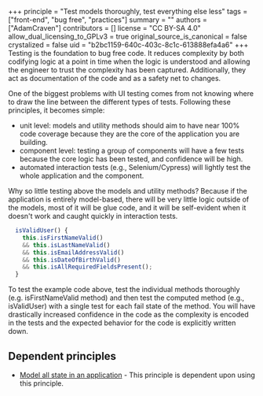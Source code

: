 +++
principle = "Test models thoroughly, test everything else less"
tags = ["front-end", "bug free", "practices"]
summary = ""
authors = ["AdamCraven"]
contributors = []
license = "CC BY-SA 4.0"
allow_dual_licensing_to_GPLv3 = true
original_source_is_canonical = false
crystalized = false
uid = "b2bc1159-640c-403c-8c1c-613888efa4a6"
+++
Testing is the foundation to bug free code. It reduces complexity by both codifying logic at a point in time when the logic is understood and allowing the engineer to trust the complexity has been captured. Additionally, they act as documentation of the code and as a safety net to changes.

One of the biggest problems with UI testing comes from not knowing where to draw the line between the different types of tests. Following these principles, it becomes simple:

* unit level: models and utility methods should aim to have near 100% code coverage because they are the core of the application you are building.
* component level: testing a group of components will have a few tests because the core logic has been tested, and confidence will be high.
* automated interaction tests (e.g., Selenium/Cypress) will lightly test the whole application and the component.

Why so little testing above the models and utility methods? Because if the application is entirely model-based, there will be very little logic outside of the models, most of it will be glue code, and it will be self-evident when it doesn't work and caught quickly in interaction tests.

```js
  isValidUser() {
    this.isFirstNameValid()
    && this.isLastNameValid()
    && this.isEmailAddressValid()
    && this.isDateOfBirthValid()
    && this.isAllRequiredFieldsPresent();
  }
```

To test the example code above, test the individual methods thoroughly (e.g. isFirstNameValid method) and then test the computed method (e.g., isValidUser) with a single test for each fail state of the method. You will have drastically increased confidence in the code as the complexity is encoded in the tests and the expected behavior for the code is explicitly written down.


## Dependent principles

* [Model all state in an application](https://principles.dev/p/model-all-state-in-an-application/) - This principle is dependent upon using this principle.